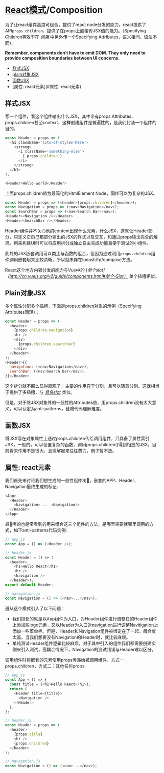 # [React模式](Readme.md)/Composition

为了让react组件高度可组合，提供了react node分发的能力，react提供了API`props.children`、提供了在props上直接传JSX值的能力。（Specifying Children等效于在 _调用_ 中另外传一个Specifying Attributes，语义相同，语法不同）。

**Remember, components don't have to emit DOM. They only need to provide composition boundaries between UI concerns.**

- [样式JSX](#样式JSX)
- [plain对象JSX](#plain对象JSX)
- [函数JSX](#函数JSX)
- [属性: react元素](#属性: react元素)

## 样式JSX

写一个组件，看这个组件输出什么JSX，其中带有props Attributes、props.children甚至context，这样创建组件是普遍性的，是我们封装一个组件的目的。

```javascript
const Header = props => (
  <h1 className='lots-of-styles-here'>
    <strong>
      <i className='something-else'>
        { props.children }
      </i>
    </strong>
  </h1>
);

<Header>Hello world</Header>
```

上面props.children值为最简化的HtmlElement Node，同样可以为复杂的JSX。

```javascript
const Header = props => (<header>{props.children}</header>);
const Navigation = props => (<nav>Navigation</nav>);
const SearchBar = props => (<nav>Search Bar</nav>);
<Header><Navigation /></Header>
<Header><SearchBar /></Header>
```

Header组件并不关心他的content出现什么元素，什么JSX，这就让Header部分，只定义它自己那部分输出的JSX的样式以及交互，和通过props输出完全的解耦。用来构建UI时可以将应用拆分成独立自主完成功能且便于测试的小组件。

此处的JSX嵌套调用可以类比与函数的组合，但因为通过利用`props.children`组件调用嵌套起来比较清晰，所以就未存在lodash/fp/compose方法。

React这个地方内容分发的能力与Vue中的 _[单个slot]（<http://cn.vuejs.org/v2/guide/components.html#单个-Slot）>_ 单个插槽相似。

## Plain对象JSX

多个属性分配多个插槽，下面是props.children对象的示例（Specifying Attributes同理）：

```javascript
const Header = props => (
  <header>
    {props.children.navigation}
    <br />
    <div>
      {props.children.searchbar}
    </div>
  </header>
);
<Header>{{
  navigation: (<nav>Navigation</nav>),
  searchBar: (<nav>Search Bar</nav>),
}}</Header>
```

这个拆分就不那么显得直观了，主要的作用在于分割，且可以随意分割。这就相当于提供了多插槽，与 _[具名slot](http://cn.vuejs.org/v2/guide/components.html#具名-Slot)_ 类似。

但是，对于除JSX对象外的一般性的Attributes值，用props.children没有太大意义，可以认定为anti-patterns，徒增代码理解难度。

## 函数JSX

将JSX写在对象属性上通过props.children传给调用组件，只具备了属性索引JSX，一般的，可以设置复杂的函数，调用props.children()得到相应的JSX，目前看来作用不是很大，且理解起来往往费力，例子暂不放。

## 属性: react元素

我们首先来讨论我们想生成的一般性组件树🌲，嵌套的APP、Header、Navigation最终生成的标记:

```javascript
<App>
  <Header>
    <Navigation> ... <Navigation/>
  </Header>
</App>
```

最🥚疼的也是常看到的用来组合这三个组件的方法，是哪里需要就哪里调用的方式，如下anti-patterns代码实例:

```javascript
// app.js
const App = () => (<Header />);

// header.js
const Header = () => (
  <header>
    <h1>Hello React</h1>
    <hr />
    <Navigation />
  </header>);
export default Header;

// navigation.js
const Navigation = () => (<nav>...</nav>);
```

遵从这个模式引入了以下问题：

- 我们擅长的就是以App组件为入口，对Header组件进行调整在的Header组件上添加些logo元素，又以Header为入口对navigation进行调整Navitigation上添加一些菜单栏。但是，Header和Navigation组件被绑定在了一起，耦合度太高，当我们想要没有Navigation的Header时，就比较麻烦。
- 单纯测试Header组件逻辑比较麻烦，对于其中引入的组件我们都需要创建实例来引入测试，高耦合情况下，Navigation的测试错误与Header难以区分。

调用组件时将嵌套的元素使用props传递给被调用组件，方式一：props.children，方式二：其他任何props:

```javascript
// app.js
const App = () => {
  const title = (<h1>Hello React</h1>);
  return (
    <Header title={title}>
      <Navigation />
    </Header>
  );
};

// header.js
const Header = props => (
  <header>
    {props.title}
    <hr />
    {props.children}
  </header>
);

// navigation.js
const Navigation = () => (<nav>...</nav>);
```
